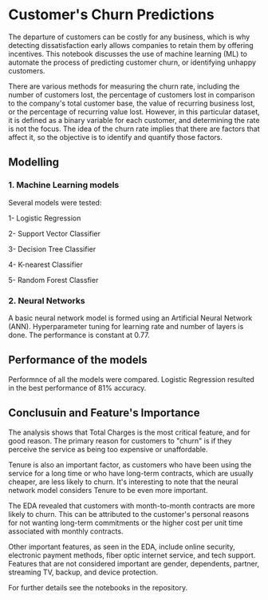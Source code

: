 # Customer's Churn Predictions
The departure of customers can be costly for any business, which is why detecting dissatisfaction early allows companies to retain them by offering incentives. This notebook discusses the use of machine learning (ML) to automate the process of predicting customer churn, or identifying unhappy customers.

There are various methods for measuring the churn rate, including the number of customers lost, the percentage of customers lost in comparison to the company's total customer base, the value of recurring business lost, or the percentage of recurring value lost. However, in this particular dataset, it is defined as a binary variable for each customer, and determining the rate is not the focus. The idea of the churn rate implies that there are factors that affect it, so the objective is to identify and quantify those factors.

## Modelling
###  1. Machine Learning models
Several models were tested:

1- Logistic Regression

2- Support Vector Classifier

3- Decision Tree Classifier

4- K-nearest Classifier

5- Random Forest Classfier

### 2. Neural Networks
A basic neural network model is formed using an Artificial Neural Network (ANN). Hyperparameter tuning for learning rate and number of layers is done. The performance is constant at 0.77.

## Performance of the models
Performnce of all the models were compared. Logistic Regression resulted in the best performance of 81% accuracy. 

## Conclusuin and Feature's Importance

The analysis shows that Total Charges is the most critical feature, and for good reason. The primary reason for customers to "churn" is if they perceive the service as being too expensive or unaffordable.

Tenure is also an important factor, as customers who have been using the service for a long time or who have long-term contracts, which are usually cheaper, are less likely to churn. It's interesting to note that the neural network model considers Tenure to be even more important.

The EDA revealed that customers with month-to-month contracts are more likely to churn. This can be attributed to the customer's personal reasons for not wanting long-term commitments or the higher cost per unit time associated with monthly contracts.

Other important features, as seen in the EDA, include online security, electronic payment methods, fiber optic internet service, and tech support. Features that are not considered important are gender, dependents, partner, streaming TV, backup, and device protection. 

For further details see the notebooks in the repository.
